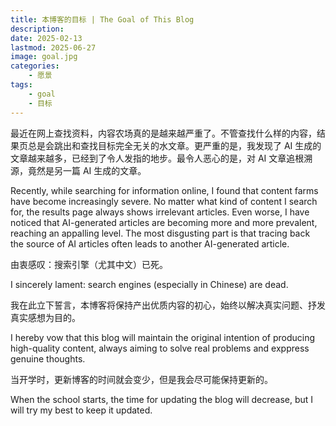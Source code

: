 ```yaml
---
title: 本博客的目标 | The Goal of This Blog
description:
date: 2025-02-13
lastmod: 2025-06-27
image: goal.jpg
categories:
    - 愿景
tags:
    - goal
    - 目标
---
```


最近在网上查找资料，内容农场真的是越来越严重了。不管查找什么样的内容，结果页总是会跳出和查找目标完全无关的水文章。更严重的是，我发现了 AI 生成的文章越来越多，已经到了令人发指的地步。最令人恶心的是，对 AI 文章追根溯源，竟然是另一篇 AI 生成的文章。

Recently, while searching for information online, I found that content farms have become increasingly severe. No matter what kind of content I search for, the results page always shows irrelevant articles. Even worse, I have noticed that AI-generated articles are becoming more and more prevalent, reaching an appalling level. The most disgusting part is that tracing back the source of AI articles often leads to another AI-generated article.

由衷感叹：搜索引擎（尤其中文）已死。

I sincerely lament: search engines (especially in Chinese) are dead.

我在此立下誓言，本博客将保持产出优质内容的初心，始终以解决真实问题、抒发真实感想为目的。

I hereby vow that this blog will maintain the original intention of producing high-quality content, always aiming to solve real problems and exppress genuine thoughts.

当开学时，更新博客的时间就会变少，但是我会尽可能保持更新的。

When the school starts, the time for updating the blog will decrease, but I will try my best to keep it updated.
